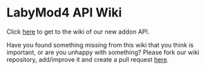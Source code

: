 # LabyMod4 API Wiki

Click <a href="/pages/addon/">here</a> to get to the wiki of our new addon API.

Have you found something missing from this wiki that you think is important, or are you unhappy with something?
Please fork our wiki repository, add/improve it and create a pull request 
<a href="https://github.com/LabyMod/labymod4-api-wiki" target="_blank">here</a>.